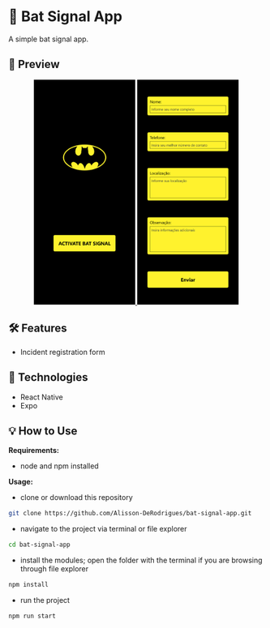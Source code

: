 # 🔑 Bat Signal App
A simple bat signal app.

## 📱 Preview
<div align="center">
  <a href="#">
      <img src="https://github.com/Alisson-DeRodrigues/bat-signal-app/blob/main/assets/homePreview.png" width="200" alt="Home preview" />
  </a>
  <a href="#">
      <img src="https://github.com/Alisson-DeRodrigues/bat-signal-app/blob/main/assets/formPreview.png" width="200" alt="Form preview" />
  </a>
</div>

## 🛠️ Features
- Incident registration form

## 🚀 Technologies
- React Native
- Expo

## 💡 How to Use
**Requirements:**
- node and npm installed

**Usage:**
- clone or download this repository
```bash
git clone https://github.com/Alisson-DeRodrigues/bat-signal-app.git
```

- navigate to the project via terminal or file explorer
```bash
cd bat-signal-app
```

- install the modules; open the folder with the terminal if you are browsing through file explorer
```bash
npm install
```

- run the project
```bash
npm run start
```
